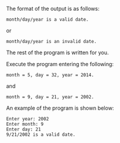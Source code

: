 The format of the output is as follows:

```
month/day/year is a valid date.
```

or

```
month/day/year is an invalid date.
```

The rest of the program is written for you.

Execute the program entering the following:

```
month = 5, day = 32, year = 2014.
```

and

```
month = 9, day = 21, year = 2002.
```

An example of the program is shown below:

```
Enter year: 2002
Enter month: 9
Enter day: 21
9/21/2002 is a valid date.
```
